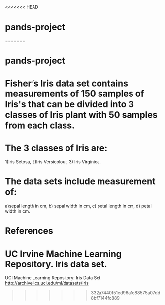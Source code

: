 <<<<<<< HEAD
# pands-project
=======
# pands-project

# Fisher’s Iris data set contains measurements of 150 samples of Iris's that can be divided into 3 classes of Iris plant with 50 samples from each class.
# The 3 classes of Iris are:
 1)Iris Setosa,
 2)Iris Versicolour,
 3) Iris Virginica.
# The data sets include measurement of:
 a)sepal length in cm, 
 b) sepal width in cm, 
 c) petal length in cm, 
 d) petal width in cm. 
 
# References
#  UC Irvine Machine Learning Repository. Iris data set.
 UCI Machine Learning Repository: Iris Data Set
 http://archive.ics.uci.edu/ml/datasets/Iris
>>>>>>> 332a7440f51ed96a1e88575a07dd8bf7144fc889
